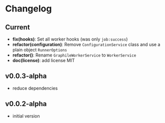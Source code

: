 # Changelog

## Current

- **fix(hooks)**: Set all worker hooks (was only `job:success`)
- **refactor(configuration)**: Remove `ConfigurationService` class and use a plain object `RunnerOptions`
- **refactor()**: Rename `GraphileWorkerService` to `WorkerService`
- **doc(license)**: add license MIT

## v0.0.3-alpha

- reduce dependencies

## v0.0.2-alpha

- initial version
